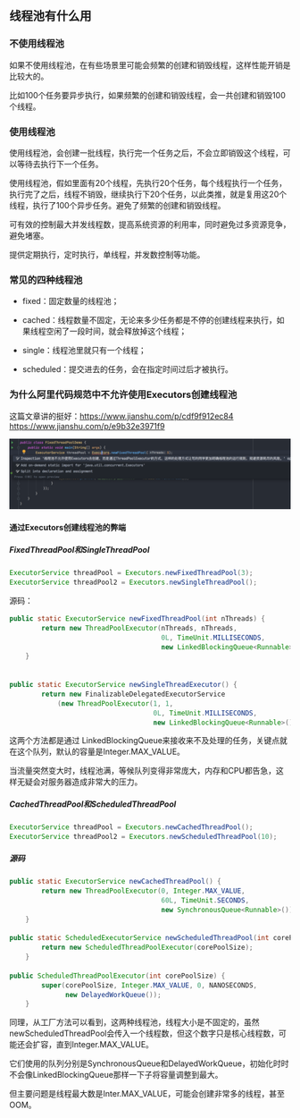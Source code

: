 ## 线程池有什么用

### 不使用线程池

如果不使用线程池，在有些场景里可能会频繁的创建和销毁线程，这样性能开销是比较大的。

比如100个任务要异步执行，如果频繁的创建和销毁线程，会一共创建和销毁100个线程。

### 使用线程池

使用线程池，会创建一批线程，执行完一个任务之后，不会立即销毁这个线程，可以等待去执行下一个任务。

使用线程池，假如里面有20个线程，先执行20个任务，每个线程执行一个任务，执行完了之后，线程不销毁，继续执行下20个任务，以此类推，就是复用这20个线程，执行了100个异步任务。避免了频繁的创建和销毁线程。

可有效的控制最大并发线程数，提高系统资源的利用率，同时避免过多资源竞争，避免堵塞。

提供定期执行，定时执行，单线程，并发数控制等功能。

### 常见的四种线程池

- fixed：固定数量的线程池；

- cached：线程数量不固定，无论来多少任务都是不停的创建线程来执行，如果线程空闲了一段时间，就会释放掉这个线程；
- single：线程池里就只有一个线程；
- scheduled：提交进去的任务，会在指定时间过后才被执行。



### 为什么阿里代码规范中不允许使用Executors创建线程池

这篇文章讲的挺好：https://www.jianshu.com/p/cdf9f912ec84      https://www.jianshu.com/p/e9b32e3971f9

<img src="26：线程池.assets/image-20210908084816388.png" alt="image-20210908084816388" style="zoom:80%;" />

#### 通过Executors创建线程池的弊端

##### FixedThreadPool和SingleThreadPool

```java
ExecutorService threadPool = Executors.newFixedThreadPool(3);
ExecutorService threadPool2 = Executors.newSingleThreadPool();
```

源码：

```java
public static ExecutorService newFixedThreadPool(int nThreads) {
        return new ThreadPoolExecutor(nThreads, nThreads,
                                      0L, TimeUnit.MILLISECONDS,
                                      new LinkedBlockingQueue<Runnable>());
    }


public static ExecutorService newSingleThreadExecutor() {
        return new FinalizableDelegatedExecutorService
            (new ThreadPoolExecutor(1, 1,
                                    0L, TimeUnit.MILLISECONDS,
                                    new LinkedBlockingQueue<Runnable>()));
```

这两个方法都是通过 LinkedBlockingQueue<Runnable>来接收来不及处理的任务，关键点就在这个队列，默认的容量是Integer.MAX_VALUE。

当流量突然变大时，线程池满，等候队列变得非常庞大，内存和CPU都告急，这样无疑会对服务器造成非常大的压力。

##### CachedThreadPool和ScheduledThreadPool

##### 

```java
ExecutorService threadPool = Executors.newCachedThreadPool();
ExecutorService threadPool2 = Executors.newScheduledThreadPool(10);
```

##### 源码

```java
public static ExecutorService newCachedThreadPool() {
        return new ThreadPoolExecutor(0, Integer.MAX_VALUE,
                                      60L, TimeUnit.SECONDS,
                                      new SynchronousQueue<Runnable>());
    }

public static ScheduledExecutorService newScheduledThreadPool(int corePoolSize) {
        return new ScheduledThreadPoolExecutor(corePoolSize);
    }

public ScheduledThreadPoolExecutor(int corePoolSize) {
        super(corePoolSize, Integer.MAX_VALUE, 0, NANOSECONDS,
              new DelayedWorkQueue());
    }
```

同理，从工厂方法可以看到，这两种线程池，线程大小是不固定的，虽然newScheduledThreadPool会传入一个线程数，但这个数字只是核心线程数，可能还会扩容，直到Integer.MAX_VALUE。

它们使用的队列分别是SynchronousQueue和DelayedWorkQueue，初始化时时不会像LinkedBlockingQueue那样一下子将容量调整到最大。

但主要问题是线程最大数是Inter.MAX_VALUE，可能会创建非常多的线程，甚至OOM。



